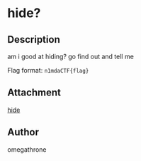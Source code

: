 # hide?

## Description
am i good at hiding? go find out and tell me

Flag format: `n1mdaCTF{flag}`

## Attachment
[hide](./dist/hide)

## Author
omegathrone